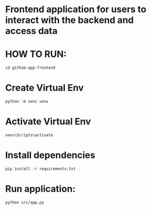 # Frontend application for users to interact with the backend and access data

# HOW TO RUN:

```cd github-app-frontend```

# Create Virtual Env

```python -m venv venv```

# Activate Virtual Env

```venv\Scripts\activate```

# Install dependencies

```pip install -r requirements.txt```

# Run application:

```python src/app.py```